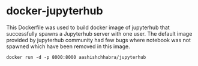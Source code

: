 # docker-jupyterhub
This Dockerfile was used to build docker image of jupyterhub that successfully spawns a Jupyterhub server with one user.
The default image provided by jupyterhub community had few bugs where notebook was not spawned which have been removed in this image.

`docker run -d -p 8000:8000 aashishchhabra/jupyterhub`
